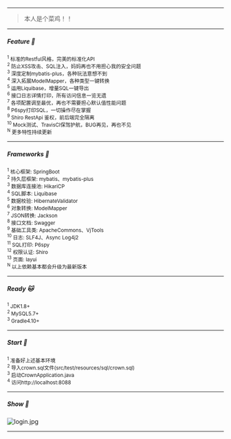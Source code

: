 
-----------------------------------------------------------------------------------------------

> 本人是个菜鸡！！
-----------------------------------------------------------------------------------------------
##### Feature :rocket:
<sup>
<sup>1</sup> 标准的Restful风格，完美的标准化API <br/>
<sup>2</sup> 防止XSS攻击、SQL注入，妈妈再也不用担心我的安全问题 <br/>
<sup>3</sup> 深度定制mybatis-plus，各种玩法意想不到 <br/>
<sup>4</sup> 深入拓展ModelMapper，各种类型一键转换 <br/>
<sup>5</sup> 运用Liquibase，增量SQL一键导出 <br/>
<sup>6</sup> 接口日志详情打印，所有访问信息一览无遗 <br/>
<sup>7</sup> 各项配置调至最优，再也不需要担心默认值性能问题 <br/>
<sup>8</sup> P6spy打印SQL，一切操作尽在掌握 <br/>
<sup>9</sup> Shiro RestApi 鉴权，前后端完全隔离 <br/>
<sup>10</sup> Mock测试、TravisCI保驾护航，BUG再见，再也不见 <br/>
<sup>N</sup> 更多特性持续更新 <br/>
</sup>

-----------------------------------------------------------------------------------------------
##### Frameworks :microscope:
<sup>
<sup>1</sup> 核心框架: SpringBoot <br/>
<sup>2</sup> 持久层框架: mybatis、mybatis-plus <br/>
<sup>3</sup> 数据库连接池: HikariCP <br/>
<sup>4</sup> SQL脚本: Liquibase <br/>
<sup>5</sup> 数据校验: HibernateValidator <br/>
<sup>6</sup> 对象转换: ModelMapper <br/>
<sup>7</sup> JSON转换: Jackson <br/>
<sup>8</sup> 接口文档: Swagger <br/>
<sup>9</sup> 基础工具类: ApacheCommons、VjTools <br/>
<sup>10</sup> 日志: SLF4J、Async Log4j2 <br/>
<sup>11</sup> SQL打印: P6spy <br/>
<sup>12</sup> 权限认证: Shiro <br/>
<sup>13</sup> 页面: layui <br/>
<sup>N</sup> 以上依赖基本都会升级为最新版本 <br/>
</sup>

-----------------------------------------------------------------------------------------------
##### Ready :cat:
<sup>
<sup>1</sup> JDK1.8+ <br/>
<sup>2</sup> MySQL5.7+ <br/>
<sup>3</sup> Gradle4.10+ <br/>
</sup>

-----------------------------------------------------------------------------------------------
##### Start :dog:
<sup>
<sup>1</sup> 准备好上述基本环境 <br/>
<sup>2</sup> 导入crown.sql文件(src/test/resources/sql/crown.sql) <br/>
<sup>3</sup> 启动CrownApplication.java <br/>
<sup>4</sup> 访问http://localhost:8088 <br/>
</sup>

-----------------------------------------------------------------------------------------------
##### Show :palm_tree:

![login.jpg](https://images.gitee.com/uploads/images/2019/0723/193305_be4178b6_620321.jpeg)
<br>

-----------------------------------------------------------------------------------------------
